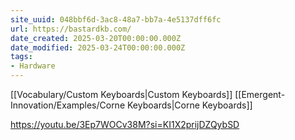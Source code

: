 ```yaml
---
site_uuid: 048bbf6d-3ac8-48a7-bb7a-4e5137dff6fc
url: https://bastardkb.com/
date_created: 2025-03-20T00:00:00.000Z
date_modified: 2025-03-24T00:00:00.000Z
tags:
- Hardware
---
```



[[Vocabulary/Custom Keyboards|Custom Keyboards]] [[Emergent-Innovation/Examples/Corne Keyboards|Corne Keyboards]]



https://youtu.be/3Ep7WOCv38M?si=KI1X2prijDZQybSD